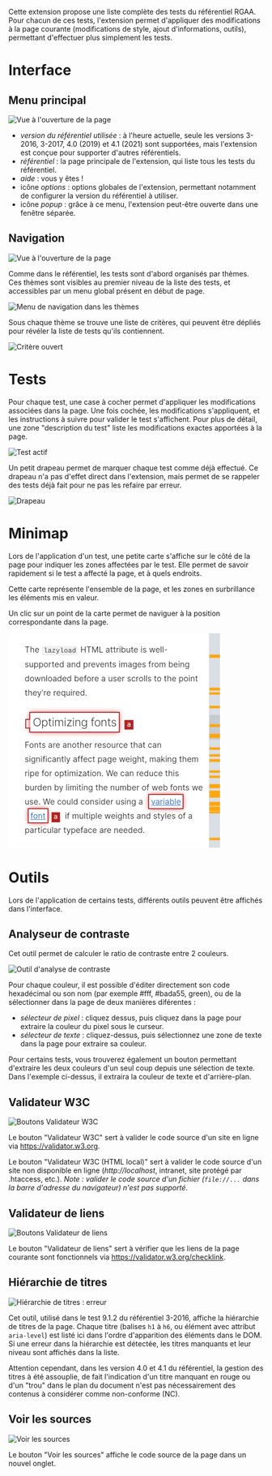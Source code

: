 Cette extension propose une liste complète des tests du référentiel RGAA.
Pour chacun de ces tests, l'extension permet d'appliquer des modifications à la page courante (modifications de style, ajout d'informations, outils), permettant d'effectuer plus simplement les tests.

# Interface

## Menu principal

![Vue à l'ouverture de la page](./menu.png)

* *version du référentiel utilisée* : à l'heure actuelle, seule les versions 3-2016, 3-2017, 4.0 (2019) et 4.1 (2021) sont supportées, mais l'extension est conçue pour supporter d'autres référentiels.
* *référentiel* : la page principale de l'extension, qui liste tous les tests du référentiel.
* *aide* : vous y êtes !
* icône *options* : options globales de l'extension, permettant notamment de configurer la version du référentiel à utiliser.
* icône *popup* : grâce à ce menu, l'extension peut-être ouverte dans une fenêtre séparée.

## Navigation

![Vue à l'ouverture de la page](./reference.png)

Comme dans le référentiel, les tests sont d'abord organisés par thèmes.
Ces thèmes sont visibles au premier niveau de la liste des tests, et accessibles par un menu global présent en début de page.

![Menu de navigation dans les thèmes](./themes.png)

Sous chaque thème se trouve une liste de critères, qui peuvent être dépliés pour révéler la liste de tests qu'ils contiennent.

![Critère ouvert](./criterion.png)

# Tests

Pour chaque test, une case à cocher permet d'appliquer les modifications associées dans la page. Une fois cochée, les modifications s'appliquent, et les instructions à suivre pour valider le test s'affichent. Pour plus de détail, une zone "description du test" liste les modifications exactes apportées à la page.

![Test actif](./test.png)

Un petit drapeau permet de marquer chaque test comme déjà effectué.
Ce drapeau n'a pas d'effet direct dans l'extension, mais permet de se rappeler des tests déjà fait pour ne pas les refaire par erreur.

![Drapeau](./flag.png)

# Minimap

Lors de l'application d'un test, une petite carte s'affiche sur le côté de la page pour indiquer les zones affectées par le test.
Elle permet de savoir rapidement si le test a affecté la page, et à quels endroits.

Cette carte représente l'ensemble de la page, et les zones en surbrillance les éléments mis en valeur.

Un clic sur un point de la carte permet de naviguer à la position correspondante dans la page.

![Minimap](./minimap.png)

# Outils

Lors de l'application de certains tests, différents outils peuvent être affichés dans l'interface.

## Analyseur de contraste

Cet outil permet de calculer le ratio de contraste entre 2 couleurs.

![Outil d'analyse de contraste](./color-contrast.png)

Pour chaque couleur, il est possible d'éditer directement son code hexadécimal ou son nom (par exemple #fff, #bada55, green), ou de la sélectionner dans la page de deux manières diférentes :
* *sélecteur de pixel* : cliquez dessus, puis cliquez dans la page pour extraire la couleur du pixel sous le curseur.
* *sélecteur de texte* : cliquez-dessus, puis sélectionnez une zone de texte dans la page pour extraire sa couleur.

Pour certains tests, vous trouverez également un bouton permettant d'extraire les deux couleurs d'un seul coup depuis une sélection de texte. Dans l'exemple ci-dessus, il extraira la couleur de texte et d'arrière-plan.

## Validateur W3C

![Boutons Validateur W3C](./w3c-validator.png)

Le bouton "Validateur W3C" sert à valider le code source d'un site en ligne via https://validator.w3.org.

Le bouton "Validateur W3C (HTML local)" sert à valider le code source d'un site non disponible en ligne (*http://localhost*, intranet, site protégé par .htaccess, etc.). *Note : valider le code source d'un fichier (`file://...` dans la barre d'adresse du navigateur) n'est pas supporté*.

## Validateur de liens

![Boutons Validateur de liens](./link-checker.png)

Le bouton "Validateur de liens" sert à vérifier que les liens de la page courante sont fonctionnels via https://validator.w3.org/checklink.

## Hiérarchie de titres

![Hiérarchie de titres : erreur](./titles-error.png)

Cet outil, utilisé dans le test 9.1.2 du référentiel 3-2016, affiche la hiérarchie de titres de la page. Chaque titre (balises `h1` à `h6`, ou élément avec attribut `aria-level`) est listé ici dans l'ordre d'apparition des éléments dans le DOM. Si une erreur dans la hiérarchie est détectée, les titres manquants et leur niveau sont affichés dans la liste.

Attention cependant, dans les version 4.0 et 4.1 du référentiel, la gestion des titres à été assouplie, de fait l'indication d'un titre manquant en rouge ou d'un "trou" dans le plan du document n'est pas nécessairement des contenus à considérer comme non-conforme (NC).

## Voir les sources

![Voir les sources](./view-sources.png)

Le bouton "Voir les sources" affiche le code source de la page dans un nouvel onglet.
